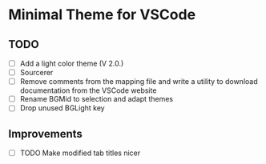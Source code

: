 # Minimal Theme for VSCode

## TODO

- [ ] Add a light color theme (V 2.0.)
- [ ] Sourcerer
- [ ] Remove comments from the mapping file and write a utility to download documentation from the VSCode website
- [ ] Rename BGMid to selection and adapt themes
- [ ] Drop unused BGLight key

## Improvements

- [ ] TODO Make modified tab titles nicer